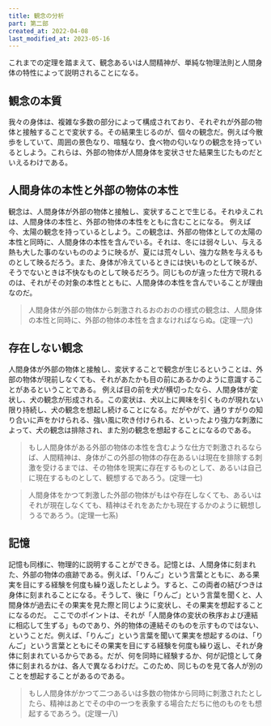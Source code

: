 ```yaml
---
title: 観念の分析
part: 第二部
created_at: 2022-04-08
last_modified_at: 2023-05-16
---
```


これまでの定理を踏まえて、観念あるいは人間精神が、単純な物理法則と人間身体の特性によって説明されることになる。

## 観念の本質

我々の身体は、複雑な多数の部分によって構成されており、それぞれが外部の物体と接触することで変状する。その結果生じるのが、個々の観念だ。例えば今散歩をしていて、周囲の景色なり、喧騒なり、食べ物の匂いなりの観念を持っているとしよう。これらは、外部の物体が人間身体を変状させた結果生じたものだといえるわけである。

## 人間身体の本性と外部の物体の本性

観念は、人間身体が外部の物体と接触し、変状することで生じる。それゆえこれは、人間身体の本性と、外部の物体の本性をともに含むことになる。
例えば今、太陽の観念を持っているとしよう。この観念は、外部の物体としての太陽の本性と同時に、人間身体の本性を含んでいる。それは、冬には弱々しい、与える熱も大した事のないもののように映るが、夏には荒々しい、強力な熱を与えるものとして映るだろう。また、身体が冷えているときには快いものとして映るが、そうでないときは不快なものとして映るだろう。同じものが違った仕方で現れるのは、それがその対象の本性とともに、人間身体の本性を含んでいることが理由なのだ。

>人間身体が外部の物体から刺激されるおのおのの様式の観念は、人間身体の本性と同時に、外部の物体の本性を含まなければならぬ。(定理一六)

## 存在しない観念

人間身体が外部の物体と接触し、変状することで観念が生じるということは、外部の物体が現前しなくても、それがあたかも目の前にあるかのように意識することがあるということである。
例えば目の前を犬が横切ったなら、人間身体が変状し、犬の観念が形成される。この変状は、犬以上に興味を引くものが現れない限り持続し、犬の観念を想起し続けることになる。だがやがて、通りすがりの知り合いに声をかけられる、強い風に吹き付けられる、といったより強力な刺激によって、犬の観念は排除され、また別の観念を想起することになるのである。

>もし人間身体がある外部の物体の本性を含むような仕方で刺激されるならば、人間精神は、身体がこの外部の物体の存在あるいは現在を排除する刺激を受けるまでは、その物体を現実に存在するものとして、あるいは自己に現在するものとして、観想するであろう。(定理一七)

>人間身体をかつて刺激した外部の物体がもはや存在しなくても、あるいはそれが現在しなくても、精神はそれをあたかも現在するかのように観想しうるであろう。(定理一七系)

## 記憶

記憶も同様に、物理的に説明することができる。記憶とは、人間身体に刻まれた、外部の物体の痕跡である。例えば、「りんご」という言葉とともに、ある果実を目にする経験を何度も繰り返したとしよう。すると、この両者の結びつきは身体に刻まれることになる。そうして、後に「りんご」という言葉を聞くと、人間身体が過去にその果実を見た際と同じように変状し、その果実を想起することになるのだ。
ここでのポイントは、それが「人間身体の変状の秩序および連結に相応して生ずる」ものであり、外的物体の連結そのものを示すものではない、ということだ。例えば、「りんご」という言葉を聞いて果実を想起するのは、「りんご」という言葉とともにその果実を目にする経験を何度も繰り返し、それが身体に刻まれているからである。だが、何を同時に経験するか、何が記憶として身体に刻まれるかは、各人で異なるわけだ。このため、同じものを見て各人が別のことを想起することがあるのである。

>もし人間身体がかつて二つあるいは多数の物体から同時に刺激されたとしたら、精神はあとでその中の一つを表象する場合ただちに他のものをも想起するであろう。(定理一八)
